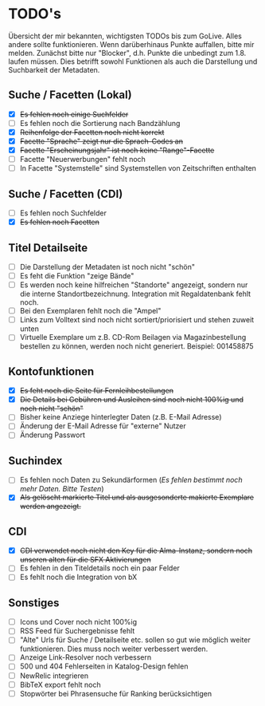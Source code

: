 # TODO's

Übersicht der mir bekannten, wichtigsten TODOs bis zum GoLive. Alles andere sollte funktionieren. Wenn darüberhinaus Punkte auffallen, bitte mir melden. Zunächst bitte nur "Blocker", d.h. Punkte die unbedingt zum 1.8. laufen müssen. Dies betrifft sowohl Funktionen als auch die Darstellung und Suchbarkeit der Metadaten.

## Suche / Facetten (Lokal)

* [x] ~~Es fehlen noch einige Suchfelder~~
* [ ] Es fehlen noch die Sortierung nach Bandzählung
* [x] ~~Reihenfolge der Facetten noch nicht korrekt~~
* [x] ~~Facette "Sprache" zeigt nur die Sprach-Codes an~~
* [x] ~~Facette "Erscheinungsjahr" ist noch keine "Range"-Facette~~
* [ ] Facette "Neuerwerbungen" fehlt noch
* [ ] In Facette "Systemstelle" sind Systemstellen von Zeitschriften enthalten

## Suche / Facetten (CDI)

* [ ] Es fehlen noch Suchfelder
* [x] ~~Es fehlen noch Facetten~~

## Titel Detailseite

* [ ] Die Darstellung der Metadaten ist noch nicht "schön"
* [ ] Es feht die Funktion "zeige Bände"
* [ ] Es werden noch keine hilfreichen "Standorte" angezeigt, sondern nur die interne Standortbezeichnung. Integration mit Regaldatenbank fehlt noch.
* [ ] Bei den Exemplaren fehlt noch die "Ampel"
* [ ] Links zum Volltext sind noch nicht sortiert/priorisiert und stehen zuweit unten
* [ ] Virtuelle Exemplare um z.B. CD-Rom Beilagen via Magazinbestellung bestellen zu können, werden noch nicht generiert. Beispiel: 001458875

## Kontofunktionen

* [x] ~~Es feht noch die Seite für Fernleihbestellungen~~
* [x] ~~Die Details bei Gebühren und Ausleihen sind noch nicht 100%ig und noch nicht "schön"~~
* [ ] Bisher keine Anziege hinterlegter Daten (z.B. E-Mail Adresse)
* [ ] Änderung der E-Mail Adresse für "externe" Nutzer
* [ ] Änderung Passwort

## Suchindex

* [ ] Es fehlen noch Daten zu Sekundärformen (_Es fehlen bestimmt noch mehr Daten. Bitte Testen_)
* [x] ~~Als gelöscht markierte Titel und als ausgesonderte makierte Exemplare werden angezeigt.~~

## CDI

* [x] ~~CDI verwendet noch nicht den Key für die Alma-Instanz, sondern noch unseren alten für die SFX Aktivierungen~~
* [ ] Es fehlen in den Titeldetails noch ein paar Felder
* [ ] Es fehlt noch die Integration von bX

## Sonstiges

* [ ] Icons und Cover noch nicht 100%ig
* [ ] RSS Feed für Suchergebnisse fehlt
* [ ] "Alte" Urls für Suche / Detailseite etc. sollen so gut wie möglich weiter funktionieren. Dies muss noch weiter verbessert werden.
* [ ] Anzeige Link-Resolver noch verbessern
* [ ] 500 und 404 Fehlerseiten in Katalog-Design fehlen
* [ ] NewRelic integrieren
* [ ] BibTeX export fehlt noch
* [ ] Stopwörter bei Phrasensuche für Ranking berücksichtigen
